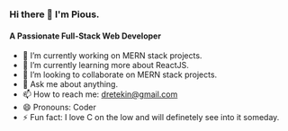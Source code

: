 ### Hi there 👋 I'm Pious.
#### A Passionate Full-Stack Web Developer

- 🔭 I’m currently working on MERN stack projects.
- 🌱 I’m currently learning more about ReactJS.
- 👯 I’m looking to collaborate on MERN stack projects.
- 💬 Ask me about anything.
- 📫 How to reach me: dretekin@gmail.com
- 😄 Pronouns: Coder
- ⚡ Fun fact: I love C on the low and will definetely see into it someday.
